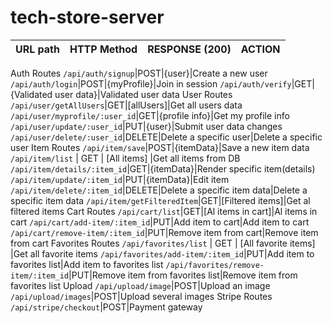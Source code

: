 # tech-store-server

|  URL path  |  HTTP Method  |  RESPONSE (200)| ACTION   |
| :--------- |:-------------:| -------------: |----------|
Auth Routes
`/api/auth/signup`|POST|{user}|Create a new user
`/api/auth/login`|POST|{myProfile}|Join in session
`/api/auth/verify`|GET|{Validated user data}|Validated user data
User Routes
`/api/user/getAllUsers`|GET|[allUsers]|Get all users data
`/api/user/myprofile/:user_id`|GET|{profile info}|Get my profile info
`/api/user/update/:user_id`|PUT|{user}|Submit user data changes
`/api/user/delete/:user_id`|DELETE|Delete a specific user|Delete a specific user
Item Routes
`/api/item/save`|POST|{itemData}|Save a new item data 
`/api/item/list` | GET | [All items] |Get all items from DB
`/api/item/details/:item_id`|GET|{itemData}|Render specific item(details)
`/api/item/update/:item_id`|PUT|{itemData}|Edit item
`/api/item/delete/:item_id`|DELETE|Delete a specific item data|Delete a specific item data
`/api/item/getFilteredItem`|GET|[Filtered items]|Get al filtered items
Cart Routes
`/api/cart/list`|GET|[Al items in cart]|Al items in cart
`/api/cart/add-item/:item_id`|PUT|Add item to cart|Add item to cart
`/api/cart/remove-item/:item_id`|PUT|Remove item from cart|Remove item from cart
Favorites Routes
`/api/favorites/list` | GET | [All favorite items] |Get all favorite items 
`/api/favorites/add-item/:item_id`|PUT|Add item to favorites list|Add item to favorites list
`/api/favorites/remove-item/:item_id`|PUT|Remove item from favorites list|Remove item from favorites list
Upload
`/api/upload/image`|POST|Upload an image
`/api/upload/images`|POST|Upload several images
Stripe Routes
`/api/stripe/checkout`|POST|Payment gateway